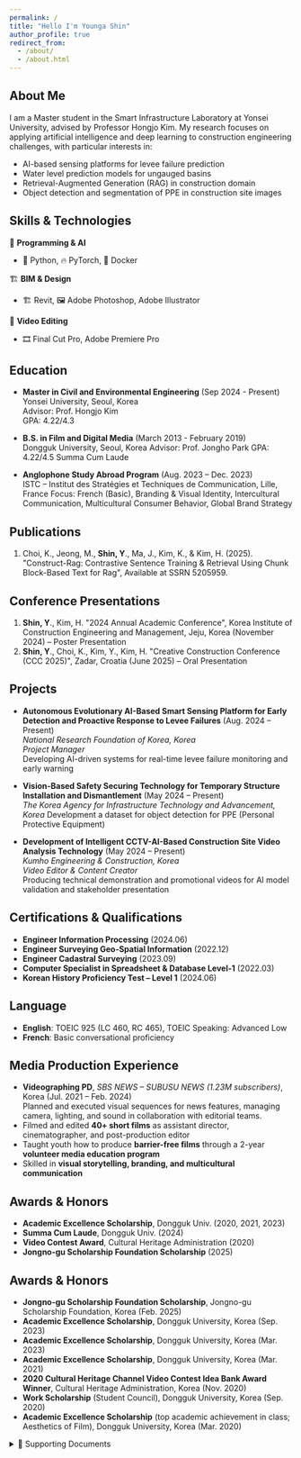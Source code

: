 ```yaml
---
permalink: /
title: "Hello I'm Younga Shin"
author_profile: true
redirect_from: 
  - /about/
  - /about.html
---
```



## About Me

I am a Master student in the Smart Infrastructure Laboratory at Yonsei University, advised by Professor Hongjo Kim. My research focuses on applying artificial intelligence and deep learning to construction engineering challenges, with particular interests in:

- AI-based sensing platforms for levee failure prediction  
- Water level prediction models for ungauged basins
- Retrieval-Augmented Generation (RAG) in construction domain  
- Object detection and segmentation of PPE in construction site images

## Skills & Technologies

🧠 **Programming & AI**
- 🐍 Python, 🔥 PyTorch, 🐳 Docker

🏗️ **BIM & Design**
- 🏗️ Revit, 🖼️ Adobe Photoshop, Adobe Illustrator

🎥 **Video Editing**
- 🎞️ Final Cut Pro, Adobe Premiere Pro

## Education

- **Master in Civil and Environmental Engineering** (Sep 2024 - Present)  
  Yonsei University, Seoul, Korea  
  Advisor: Prof. Hongjo Kim  
  GPA: 4.22/4.3

- **B.S. in Film and Digital Media** (March 2013 - February 2019)  
  Dongguk University, Seoul, Korea
  Advisor: Prof. Jongho Park
  GPA: 4.22/4.5
  Summa Cum Laude

- **Anglophone Study Abroad Program** (Aug. 2023 – Dec. 2023)  
  ISTC – Institut des Stratégies et Techniques de Communication, Lille, France
  Focus: French (Basic), Branding & Visual Identity, Intercultural Communication, Multicultural Consumer Behavior, Global Brand Strategy

## Publications

1. Choi, K., Jeong, M., **Shin, Y**., Ma, J., Kim, K., & Kim, H. (2025). "Construct-Rag: Contrastive Sentence Training & Retrieval Using Chunk Block-Based Text for Rag", Available at SSRN 5205959.

## Conference Presentations

1. **Shin, Y**., Kim, H. "2024 Annual Academic Conference", Korea Institute of Construction Engineering and Management, Jeju, Korea (November 2024) – Poster Presentation
2. **Shin, Y**., Choi, K., Kim, Y., Kim, H. "Creative Construction Conference (CCC 2025)", Zadar, Croatia (June 2025) – Oral Presentation


## Projects

- **Autonomous Evolutionary AI-Based Smart Sensing Platform for Early Detection and Proactive Response to Levee Failures** (Aug. 2024 – Present)  
  *National Research Foundation of Korea, Korea*  
  *Project Manager*  
  Developing AI-driven systems for real-time levee failure monitoring and early warning

- **Vision-Based Safety Securing Technology for Temporary Structure Installation and Dismantlement** (May 2024 – Present)  
  *The Korea Agency for Infrastructure Technology and Advancement, Korea*
  Development a dataset for object detection for PPE (Personal Protective Equipment)

- **Development of Intelligent CCTV-AI-Based Construction Site Video Analysis Technology** (May 2024 – Present)  
  *Kumho Engineering & Construction, Korea*  
  *Video Editor & Content Creator*  
  Producing technical demonstration and promotional videos for AI model validation and stakeholder presentation


## Certifications & Qualifications

- **Engineer Information Processing** (2024.06)
- **Engineer Surveying Geo-Spatial Information** (2022.12)
- **Engineer Cadastral Surveying** (2023.09)
- **Computer Specialist in Spreadsheet & Database Level-1** (2022.03)
- **Korean History Proficiency Test – Level 1** (2024.06)


## Language

- **English**: TOEIC 925 (LC 460, RC 465), TOEIC Speaking: Advanced Low  
- **French**: Basic conversational proficiency


## Media Production Experience

- **Videographing PD**, *SBS NEWS – SUBUSU NEWS (1.23M subscribers)*, Korea (Jul. 2021 – Feb. 2024)  
  Planned and executed visual sequences for news features, managing camera, lighting, and sound in collaboration with editorial teams.
- Filmed and edited **40+ short films** as assistant director, cinematographer, and post-production editor
- Taught youth how to produce **barrier-free films** through a 2-year **volunteer media education program**
- Skilled in **visual storytelling, branding, and multicultural communication**

## Awards & Honors

- **Academic Excellence Scholarship**, Dongguk Univ. (2020, 2021, 2023)
- **Summa Cum Laude**, Dongguk Univ. (2024)
- **Video Contest Award**, Cultural Heritage Administration (2020)
- **Jongno-gu Scholarship Foundation Scholarship** (2025)


## Awards & Honors

- **Jongno-gu Scholarship Foundation Scholarship**, Jongno-gu Scholarship Foundation, Korea (Feb. 2025)
- **Academic Excellence Scholarship**, Dongguk University, Korea (Sep. 2023)  
- **Academic Excellence Scholarship**, Dongguk University, Korea (Mar. 2023)  
- **Academic Excellence Scholarship**, Dongguk University, Korea (Mar. 2021)  
- **2020 Cultural Heritage Channel Video Contest Idea Bank Award Winner**, Cultural Heritage Administration, Korea (Nov. 2020)  
- **Work Scholarship** (Student Council), Dongguk University, Korea (Sep. 2020)  
- **Academic Excellence Scholarship** (top academic achievement in class; Aesthetics of Film), Dongguk University, Korea (Mar. 2020)


<details markdown="1">
<summary>📁 Supporting Documents</summary>

### Academic Records

- [Bachelor’s Certificate of Graduation](/files/bachelors_certificate_of_graduation.pdf)
- [Undergraduate Academic Transcript](/files/undergraduate_academic_transcript.pdf)
- [Certificate of Undergraduate Achievement](/files/undergraduate_achievement_certificate.pdf)
- [Certificate of Undergraduate Scholarship Award](/files/undergraduate_scholarship_certificate.pdf)

### Certifications & Qualifications

- [Engineer Surveying Geo-Spatial Information](/files/engineer_surveying_geospatial_info.pdf)
- [Engineer Cadastral Surveying](/files/engineer_cadastral_surveying.pdf)
- [Engineer Information Processing](/files/engineer_information_processing.pdf)
- [Computer Specialist in Spreadsheet & Database Level-1](/files/computer_specialist_spreadsheet_database.pdf)
- [Korean History Proficiency Test – Level 1](/files/korean_history_level1.pdf)

### Language

- [TOEIC Official Score Certificate](/files/toeic_score_certificate.pdf)
- [TOEIC Speaking Official Score Certificate](/files/toeic_speaking_score_certificate.pdf)
</details>



